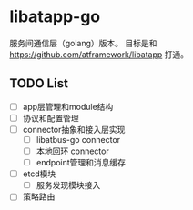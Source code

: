 # libatapp-go

服务间通信层（golang）版本。
目标是和 <https://github.com/atframework/libatapp> 打通。

## TODO List

- [ ] app层管理和module结构
- [ ] 协议和配置管理
- [ ] connector抽象和接入层实现
  - [ ] libatbus-go connector
  - [ ] 本地回环 connector
  - [ ] endpoint管理和消息缓存
- [ ] etcd模块
  - [ ] 服务发现模块接入
- [ ] 策略路由
